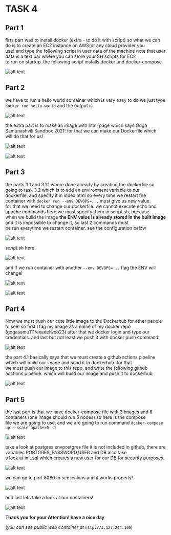 # TASK 4  

## Part 1  
firts part was to install docker (extra - to do it with script) so what we can do is to create an EC2 instance on AWS(or any cloud provider you  
use) and type the following script in user data of the machine note that user data is a text bar where you can store your SH scripts for EC2  
to run on startup. the following script installs docker and docker-compose 

![alt text](https://task-4-exadel-yeah.s3.eu-central-1.amazonaws.com/part1.PNG)

## Part 2 
we have to run a hello world container which is very easy to do we just type `docker run hello-world` and the output is 

![alt text](https://task-4-exadel-yeah.s3.eu-central-1.amazonaws.com/part2.PNG)

the extra part is to make an image with html page which says Goga Samunashvili Sandbox 2021! for that we can make our Dockerfile which  
will do that for us!  

![alt text](https://task-4-exadel-yeah.s3.eu-central-1.amazonaws.com/part3.PNG)

![alt text](https://task-4-exadel-yeah.s3.eu-central-1.amazonaws.com/part4.PNG)

## Part 3

the parts 3.1 and 3.1.1 where done already by creating the dockerfile so going to task 3.2 which is to add an environment variable to our  
dockerfile. and specify it in index.html so every time we restart the container with `docker run --env DEVOPS=...` must give us new value.  
for that we need to change our dockerfile. we cannot execute echo and apache commands here we must specify them in script.sh, because  
when we build the image **the ENV value is already stored in the built image** and it is impossible to change it, so last 2 commands must  
be run everytime we restart container. see the configuration below

![alt text](https://task-4-exadel-yeah.s3.eu-central-1.amazonaws.com/solution3.1.PNG)  

*script.sh* here

![alt text](https://task-4-exadel-yeah.s3.eu-central-1.amazonaws.com/Capture.PNG)

and if we run container with another `--env DEVOPS=...` flag the ENV will change!  

![alt text](https://task-4-exadel-yeah.s3.eu-central-1.amazonaws.com/done1.PNG)  

![alt text](https://task-4-exadel-yeah.s3.eu-central-1.amazonaws.com/done2.PNG)

## Part 4

Now we must push our cute little image to the Dockerhub for other people to see! so first I tag my image as a name of my docker repo   
(gogasamu111/exadelweb23) after that we docker login and type our credentials. and last but not least we push it with docker push command!

![alt text](https://task-4-exadel-yeah.s3.eu-central-1.amazonaws.com/part7.PNG)

the part 4.1 basically says that we must create a github actions pipeline which will build our image and send it to dockerhub. for that  
we must push our image to this repo, and write the following github acctions pipeline. which will build our image and push it to dockerhub  

![alt text](https://task-4-exadel-yeah.s3.eu-central-1.amazonaws.com/part8.PNG)  

## Part 5

the last part is that we have docker-compose file with 3 images and 8 contaners (one image should run 5 nodes) so here is the compose  
file we are going to use. and we are going to run command `docker-compose up --scale apache=5 -d`

![alt text](https://task-4-exadel-yeah.s3.eu-central-1.amazonaws.com/part9.PNG)

take a look at postgres envpostgres file it is not included in github, there are variables POSTGRES_PASSWORD,USER and DB also take   
a look at init.sql which creates a new user for our DB for security purposes.  

![alt text](https://task-4-exadel-yeah.s3.eu-central-1.amazonaws.com/part11.PNG)  

we can go to port 8080 to see jenkins and it works properly!  

![alt text](https://task-4-exadel-yeah.s3.eu-central-1.amazonaws.com/part10.PNG)  

and last lets take a look at our containers!  

![alt text](https://task-4-exadel-yeah.s3.eu-central-1.amazonaws.com/part12.PNG)  

**Thank you for your Attention! have a nice day**

(*you can see public web container at* `http://3.127.244.106`)
